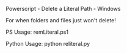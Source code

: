 Powerscript - Delete a Literal Path - Windows

For when folders and files just won't delete!

PS Usage:       remLiteral.ps1 <directory to delete>
  
Python Usage:   python reliteral.py <path-to-folder-or-file>
